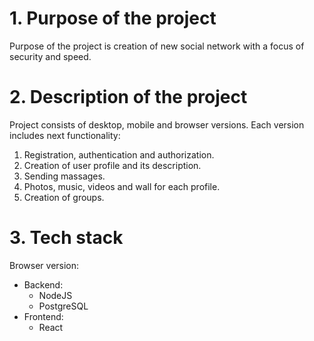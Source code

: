 # 1. Purpose of the project

Purpose of the project is creation of new social network with a focus of security and speed.

# 2. Description of the project

Project consists of desktop, mobile and browser versions. Each version includes next functionality:

1. Registration, authentication and authorization.
2. Creation of user profile and its description.
3. Sending massages.
4. Photos, music, videos and wall for each profile.
5. Creation of groups.

# 3. Tech stack

Browser version:

- Backend:
  - NodeJS
  - PostgreSQL
- Frontend:
  - React
